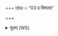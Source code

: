 +++
title = "03 प्र विशतम्"

+++
<details><summary>मूलम् (WS)</summary>

प्र विशतं प्राणापानावनड्वाहाविव व्रजम् ।  
शरीरमस्याङ्गानि जरिम्णे नयतं युवम् ॥ ३ ॥
</details>